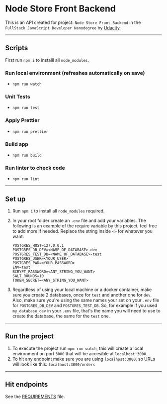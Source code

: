 # Node Store Front Backend
This is an API created for project: `Node Store Front Backend` in the `FullStack JavaScript Developer Nanodegree` by [Udacity](https://udacity.com).

---
## Scripts

First run `npm i` to installl all `node_modules`.
### Run local environment (refreshes automatically on save)
* `npm run watch`

### Unit Tests
* `npm run test`

### Apply Prettier
* `npm run prettier`

### Build app
* `npm run build`

### Run linter to check code
* `npm run lint`

---

## Set up
1. Run `npm i` to install all `node_modules` required.

2. In your root folder create an `.env` file and add your variables. The following is an example of the require variable by this project, feel free to add more if needed. Replace the string inside `<>` for whatever you want.
    ```
    POSTGRES_HOST=127.0.0.1
    POSTGRES_DB_DEV=<NAME_OF_DATABASE>-dev
    POSTGRES_TEST_DB=<NAME_OF_DATABASE>-test
    POSTGRES_USER=<YOUR_USER>
    POSTGRES_PWD=<YOUR_PASSWORD>
    ENV=test
    BCRYPT_PASSWORD=<ANY_STRING_YOU_WANT>
    SALT_ROUNDS=10
    TOKEN_SECRET=<ANY_STRING_YOU_WANT>
    ```
3. Regardless of using your local machine or a docker container, make sure you create 2 databases, once for `test` and another one for `dev`. Also, make sure you're using the same names your set on your `.env` file for `POSTGRES_DB_DEV` and `POSTGRES_TEST_DB`. So, for example if you used `my_database_dev` in your `.env` file, that's the name you will need to use to create the database, the same for the `test` one.

---

## Run the project

1. To execute the project run `npm run watch`, this will create a local environment on port `3000` that will be accesible at `localhost:3000`.
2. To hit any endpoint make sure you are using `localhost:3000`, so URLs will look like this: `localhost:3000/orders`

---

## Hit endpoints
See the [REQUIREMENTS](https://github.com/luisperezcr/node-storefront-backend/blob/main/REQUIREMENTS.md) file.
